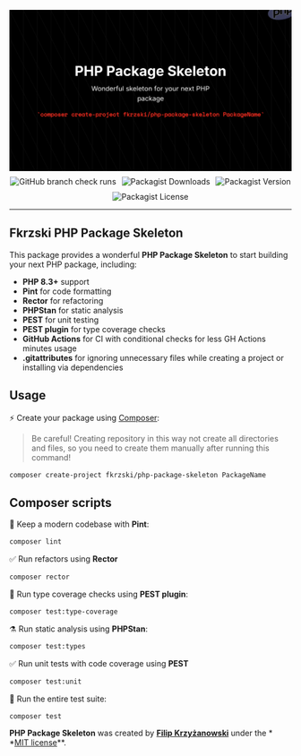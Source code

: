 <p style="display: flex; align-items: center; gap: 10px; flex-wrap: wrap; justify-content: center;">
<img src="./art/banner.png" alt="Fkrzski PHP Package Skeleton"/>
<img alt="GitHub branch check runs" src="https://img.shields.io/github/check-runs/fkrzski/php-package-skeleton/master?style=for-the-badge">
<img alt="Packagist Downloads" src="https://img.shields.io/packagist/dt/fkrzski/php-package-skeleton?style=for-the-badge">
<img alt="Packagist Version" src="https://img.shields.io/packagist/v/fkrzski/php-package-skeleton?style=for-the-badge">
<img alt="Packagist License" src="https://img.shields.io/packagist/l/fkrzski/php-package-skeleton?style=for-the-badge">
</p>

------

## Fkrzski PHP Package Skeleton

This package provides a wonderful **PHP Package Skeleton** to start building your next PHP package, including:

- **PHP 8.3+** support
- **Pint** for code formatting
- **Rector** for refactoring
- **PHPStan** for static analysis
- **PEST** for unit testing
- **PEST plugin** for type coverage checks
- **GitHub Actions** for CI with conditional checks for less GH Actions minutes usage
- **.gitattributes** for ignoring unnecessary files while creating a project or installing via dependencies

## Usage

⚡️ Create your package using [Composer](https://getcomposer.org):

> Be careful! Creating repository in this way not create all directories and files, so you need to create them manually after running this command!

```bash
composer create-project fkrzski/php-package-skeleton PackageName
```

## Composer scripts

🧹 Keep a modern codebase with **Pint**:

```bash
composer lint
```

✅ Run refactors using **Rector**

```bash
composer rector
```

🧪 Run type coverage checks using **PEST plugin**:

```bash
composer test:type-coverage
```

⚗️ Run static analysis using **PHPStan**:

```bash
composer test:types
```

✅ Run unit tests with code coverage using **PEST**

```bash
composer test:unit
```

🚀 Run the entire test suite:

```bash
composer test
```

**PHP Package Skeleton** was created by **[Filip Krzyżanowski](https://linkedin.com/in/fkrzski)** under the *
*[MIT license](https://opensource.org/licenses/MIT)**.
